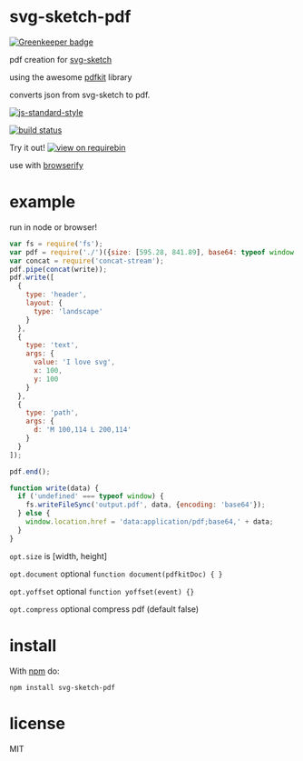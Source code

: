 # svg-sketch-pdf

[![Greenkeeper badge](https://badges.greenkeeper.io/JamesKyburz/svg-sketch-pdf.svg)](https://greenkeeper.io/)

pdf creation for [svg-sketch](https://github.com/jameskyburz/svg-sketch)

using the awesome [pdfkit](https://github.com/devongovett/pdfkit) library

converts json from svg-sketch to pdf.

[![js-standard-style](https://cdn.rawgit.com/feross/standard/master/badge.svg)](https://github.com/feross/standard)

[![build status](https://api.travis-ci.org/JamesKyburz/svg-sketch-pdf.svg)](http://travis-ci.org/JamesKyburz/svg-sketch-pdf)

Try it out! [![view on requirebin](http://requirebin.com/badge.png)](http://requirebin.com/embed?gist=b4bd7115e66f79e0a841)

use with [browserify](http://browserify.org)

# example

run in node or browser!

``` js
var fs = require('fs');
var pdf = require('./')({size: [595.28, 841.89], base64: typeof window !== 'undefined'});
var concat = require('concat-stream');
pdf.pipe(concat(write));
pdf.write([
  {
    type: 'header',
    layout: {
      type: 'landscape'
    }
  },
  {
    type: 'text',
    args: {
      value: 'I love svg',
      x: 100,
      y: 100
    }
  },
  {
    type: 'path',
    args: {
      d: 'M 100,114 L 200,114'
    }
  }
]);

pdf.end();

function write(data) {
  if ('undefined' === typeof window) {
    fs.writeFileSync('output.pdf', data, {encoding: 'base64'});
  } else {
    window.location.href = 'data:application/pdf;base64,' + data;
  }
}
```

`opt.size` is [width, height]

`opt.document` optional `function document(pdfkitDoc) { }`

`opt.yoffset` optional `function yoffset(event) {}`

`opt.compress` optional compress pdf (default false)

# install

With [npm](https://npmjs.org) do:

```
npm install svg-sketch-pdf
```

# license

MIT

